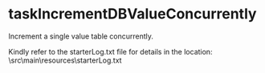 # taskIncrementDBValueConcurrently
Increment a single value table concurrently.

Kindly refer to the starterLog.txt file for details in the location: \src\main\resources\starterLog.txt

